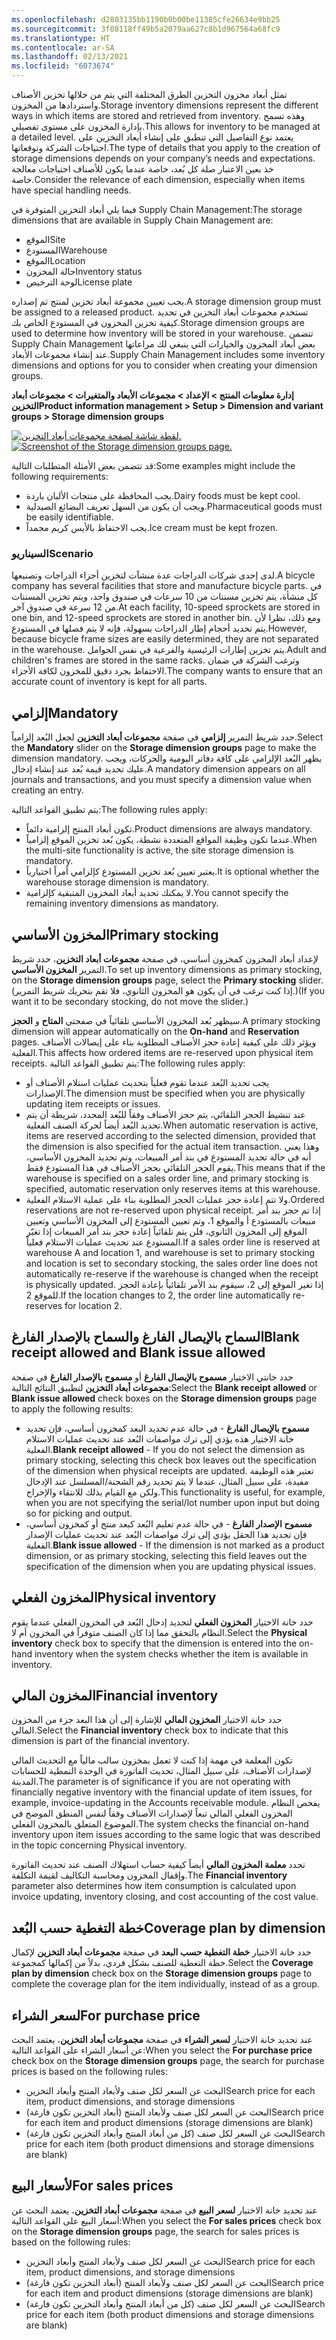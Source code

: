 ```yaml
---
ms.openlocfilehash: d2803135bb1190b0b00be11385cfe26634e9bb25
ms.sourcegitcommit: 3f08118ff49b5a2079aa627c8b1d967564a68fc9
ms.translationtype: HT
ms.contentlocale: ar-SA
ms.lasthandoff: 02/13/2021
ms.locfileid: "6073674"
---
```

<span data-ttu-id="09915-101">تمثل أبعاد مخزون التخزين الطرق المختلفة التي يتم من خلالها تخزين الأصناف واستردادها من المخزون.</span><span class="sxs-lookup"><span data-stu-id="09915-101">Storage inventory dimensions represent the different ways in which items are stored and retrieved from inventory.</span></span> <span data-ttu-id="09915-102">وهذه تسمح بإدارة المخزون على مستوى تفصيلي.</span><span class="sxs-lookup"><span data-stu-id="09915-102">This allows for inventory to be managed at a detailed level.</span></span> <span data-ttu-id="09915-103">يعتمد نوع التفاصيل التي تنطبق على إنشاء أبعاد التخزين على احتياجات الشركة وتوقعاتها.</span><span class="sxs-lookup"><span data-stu-id="09915-103">The type of details that you apply to the creation of storage dimensions depends on your company’s needs and expectations.</span></span> <span data-ttu-id="09915-104">خذ بعين الاعتبار صلة كل بُعد، خاصة عندما يكون للأصناف احتياجات معالجة خاصة.</span><span class="sxs-lookup"><span data-stu-id="09915-104">Consider the relevance of each dimension, especially when items have special handling needs.</span></span>

<span data-ttu-id="09915-105">فيما يلي أبعاد التخزين المتوفرة في Supply Chain Management:</span><span class="sxs-lookup"><span data-stu-id="09915-105">The storage dimensions that are available in Supply Chain Management are:</span></span>

- <span data-ttu-id="09915-106">الموقع</span><span class="sxs-lookup"><span data-stu-id="09915-106">Site</span></span>
- <span data-ttu-id="09915-107">المستودع</span><span class="sxs-lookup"><span data-stu-id="09915-107">Warehouse</span></span>
- <span data-ttu-id="09915-108">الموقع</span><span class="sxs-lookup"><span data-stu-id="09915-108">Location</span></span>
- <span data-ttu-id="09915-109">حالة المخزون</span><span class="sxs-lookup"><span data-stu-id="09915-109">Inventory status</span></span>
- <span data-ttu-id="09915-110">لوحة الترخيص</span><span class="sxs-lookup"><span data-stu-id="09915-110">License plate</span></span>

<span data-ttu-id="09915-111">يجب تعيين مجموعة أبعاد تخزين لمنتج تم إصداره.</span><span class="sxs-lookup"><span data-stu-id="09915-111">A storage dimension group must be assigned to a released product.</span></span> <span data-ttu-id="09915-112">تستخدم مجموعات أبعاد التخزين في تحديد كيفية تخزين المخزون في المستودع الخاص بك.</span><span class="sxs-lookup"><span data-stu-id="09915-112">Storage dimension groups are used to determine how inventory will be stored in your warehouse.</span></span> <span data-ttu-id="09915-113">تتضمن Supply Chain Management بعض أبعاد المخزون والخيارات التي ينبغي لك مراعاتها عند إنشاء مجموعات الأبعاد.</span><span class="sxs-lookup"><span data-stu-id="09915-113">Supply Chain Management includes some inventory dimensions and options for you to consider when creating your dimension groups.</span></span>  

<span data-ttu-id="09915-114">**إدارة معلومات المنتج > الإعداد > مجموعات الأبعاد والمتغيرات > مجموعات أبعاد التخزين**</span><span class="sxs-lookup"><span data-stu-id="09915-114">**Product information management > Setup > Dimension and variant groups > Storage dimension groups**</span></span>

<span data-ttu-id="09915-115">[![لقطة شاشة لصفحة مجموعات أبعاد التخزين.](../media/storage-dimension-groups.png)](../media/storage-dimension-groups.png#lightbox)</span><span class="sxs-lookup"><span data-stu-id="09915-115">[![Screenshot of the Storage dimension groups page.](../media/storage-dimension-groups.png)](../media/storage-dimension-groups.png#lightbox)</span></span>

<span data-ttu-id="09915-116">قد تتضمن بعض الأمثلة المتطلبات التالية:</span><span class="sxs-lookup"><span data-stu-id="09915-116">Some examples might include the following requirements:</span></span>

- <span data-ttu-id="09915-117">يجب المحافظة على منتجات الألبان باردة.</span><span class="sxs-lookup"><span data-stu-id="09915-117">Dairy foods must be kept cool.</span></span>
- <span data-ttu-id="09915-118">ويجب أن يكون من السهل تعريف البضائع الصيدلية.</span><span class="sxs-lookup"><span data-stu-id="09915-118">Pharmaceutical goods must be easily identifiable.</span></span>
- <span data-ttu-id="09915-119">يجب الاحتفاظ بالأيس كريم مجمداً.</span><span class="sxs-lookup"><span data-stu-id="09915-119">Ice cream must be kept frozen.</span></span>

### <a name="scenario"></a><span data-ttu-id="09915-120">السيناريو</span><span class="sxs-lookup"><span data-stu-id="09915-120">Scenario</span></span> 

<span data-ttu-id="09915-121">لدى إحدى شركات الدراجات عدة منشآت لتخزين أجزاء الدراجات وتصنيعها.</span><span class="sxs-lookup"><span data-stu-id="09915-121">A bicycle company has several facilities that store and manufacture bicycle parts.</span></span> <span data-ttu-id="09915-122">في كل منشأة، يتم تخزين مسننات من 10 سرعات في صندوق واحد، ويتم تخزين المسننات من 12 سرعة في صندوق آخر.</span><span class="sxs-lookup"><span data-stu-id="09915-122">At each facility, 10-speed sprockets are stored in one bin, and 12-speed sprockets are stored in another bin.</span></span> <span data-ttu-id="09915-123">ومع ذلك، نظرا لأن يتم تحديد أحجام إطار الدراجات بسهولة، فإنه لا يتم فصلها في المستودع.</span><span class="sxs-lookup"><span data-stu-id="09915-123">However, because bicycle frame sizes are easily determined, they are not separated in the warehouse.</span></span> <span data-ttu-id="09915-124">يتم تخزين إطارات الرئيسية والفرعية في نفس الحوامل.</span><span class="sxs-lookup"><span data-stu-id="09915-124">Adult and children's frames are stored in the same racks.</span></span> <span data-ttu-id="09915-125">وترغب الشركة في ضمان الاحتفاظ بجرد دقيق للمخزون لكافة الأجزاء.</span><span class="sxs-lookup"><span data-stu-id="09915-125">The company wants to ensure that an accurate count of inventory is kept for all parts.</span></span>

## <a name="mandatory"></a><span data-ttu-id="09915-126">إلزامي</span><span class="sxs-lookup"><span data-stu-id="09915-126">Mandatory</span></span> 

<span data-ttu-id="09915-127">حدد شريط التمرير **إلزامي** في صفحة **مجموعات أبعاد التخزين** لجعل البُعد إلزامياً.</span><span class="sxs-lookup"><span data-stu-id="09915-127">Select the **Mandatory** slider on the **Storage dimension groups** page to make the dimension mandatory.</span></span> <span data-ttu-id="09915-128">يظهر البُعد الإلزامي على كافة دفاتر اليومية والحركات، ويجب عليك تحديد قيمة بُعد عند إنشاء إدخال.</span><span class="sxs-lookup"><span data-stu-id="09915-128">A mandatory dimension appears on all journals and transactions, and you must specify a dimension value when creating an entry.</span></span> 

<span data-ttu-id="09915-129">يتم تطبيق القواعد التالية:</span><span class="sxs-lookup"><span data-stu-id="09915-129">The following rules apply:</span></span> 

- <span data-ttu-id="09915-130">تكون أبعاد المنتج إلزامية دائماً.</span><span class="sxs-lookup"><span data-stu-id="09915-130">Product dimensions are always mandatory.</span></span>
- <span data-ttu-id="09915-131">عندما تكون وظيفة المواقع المتعددة نشطة، يكون بُعد تخزين الموقع إلزامياً.</span><span class="sxs-lookup"><span data-stu-id="09915-131">When the multi-site functionality is active, the site storage dimension is mandatory.</span></span>
- <span data-ttu-id="09915-132">يعتبر تعيين بُعد تخزين المستودع كإلزامي أمراً اختيارياً.</span><span class="sxs-lookup"><span data-stu-id="09915-132">It is optional whether the warehouse storage dimension is mandatory.</span></span>
- <span data-ttu-id="09915-133">لا يمكنك تحديد أبعاد المخزون المتبقية كإلزامية.</span><span class="sxs-lookup"><span data-stu-id="09915-133">You cannot specify the remaining inventory dimensions as mandatory.</span></span>

## <a name="primary-stocking"></a><span data-ttu-id="09915-134">المخزون الأساسي</span><span class="sxs-lookup"><span data-stu-id="09915-134">Primary stocking</span></span> 

<span data-ttu-id="09915-135">لإعداد أبعاد المخزون كمخزون أساسي، في صفحة **مجموعات أبعاد التخزين**، حدد شريط التمرير **المخزون الأساسي**.</span><span class="sxs-lookup"><span data-stu-id="09915-135">To set up inventory dimensions as primary stocking, on the **Storage dimension groups** page, select the **Primary stocking** slider.</span></span> <span data-ttu-id="09915-136">(إذا كنت ترغب في أن يكون هو المخزون الثانوي، فلا تقم بتحريك شريط التمرير.)</span><span class="sxs-lookup"><span data-stu-id="09915-136">(If you want it to be secondary stocking, do not move the slider.)</span></span>

<span data-ttu-id="09915-137">سيظهر بُعد المخزون الأساسي تلقائياً في صفحتي **المتاح** و **الحجز**.</span><span class="sxs-lookup"><span data-stu-id="09915-137">A primary stocking dimension will appear automatically on the **On-hand** and **Reservation** pages.</span></span> <span data-ttu-id="09915-138">ويؤثر ذلك على كيفية إعادة حجز الأصناف المطلوبة بناء على إيصالات الأصناف الفعلية.</span><span class="sxs-lookup"><span data-stu-id="09915-138">This affects how ordered items are re-reserved upon physical item receipts.</span></span> <span data-ttu-id="09915-139">يتم تطبيق القواعد التالية:</span><span class="sxs-lookup"><span data-stu-id="09915-139">The following rules apply:</span></span>

- <span data-ttu-id="09915-140">يجب تحديد البُعد عندما تقوم فعلياً بتحديث عمليات استلام الأصناف أو الإصدارات.</span><span class="sxs-lookup"><span data-stu-id="09915-140">The dimension must be specified when you are physically updating item receipts or issues.</span></span>
- <span data-ttu-id="09915-141">عند تنشيط الحجز التلقائي، يتم حجز الأصناف وفقاً للبُعد المحدد، شريطة أن يتم تحديد البُعد أيضاً لحركة الصنف الفعلية.</span><span class="sxs-lookup"><span data-stu-id="09915-141">When automatic reservation is active, items are reserved according to the selected dimension, provided that the dimension is also specified for the actual item transaction.</span></span> <span data-ttu-id="09915-142">وهذا يعني أنه في حالة تحديد المستودع في بند أمر المبيعات، وتم تحديد المخزون الأساسي، يقوم الحجز التلقائي بحجز الأصناف في هذا المستودع فقط.</span><span class="sxs-lookup"><span data-stu-id="09915-142">This means that if the warehouse is specified on a sales order line, and primary stocking is specified, automatic reservation only reserves items at this warehouse.</span></span>
- <span data-ttu-id="09915-143">ولا تتم إعادة حجز عمليات الحجز المطلوبة بناء على عملية الاستلام الفعلية.</span><span class="sxs-lookup"><span data-stu-id="09915-143">Ordered reservations are not re-reserved upon physical receipt.</span></span> <span data-ttu-id="09915-144">إذا تم حجز بند أمر مبيعات بالمستودع أ والموقع 1، وتم تعيين المستودع إلى المخزون الأساسي وتعيين الموقع إلى المخزون الثانوي، فلن يتم تلقائياً إعادة حجز بند أمر المبيعات إذا تغيّر المستودع عند تحديث عمليات الاستلام فعلياً.</span><span class="sxs-lookup"><span data-stu-id="09915-144">If a sales order line is reserved at warehouse A and location 1, and warehouse is set to primary stocking and location is set to secondary stocking, the sales order line does not automatically re-reserve if the warehouse is changed when the receipt is physically updated.</span></span> <span data-ttu-id="09915-145">إذا تغير الموقع إلى 2، سيقوم بند الأمر تلقائياً بإعادة الحجز للموقع 2.</span><span class="sxs-lookup"><span data-stu-id="09915-145">If the location changes to 2, the order line automatically re-reserves for location 2.</span></span>

## <a name="blank-receipt-allowed-and-blank-issue-allowed"></a><span data-ttu-id="09915-146">السماح بالإيصال الفارغ والسماح بالإصدار الفارغ</span><span class="sxs-lookup"><span data-stu-id="09915-146">Blank receipt allowed and Blank issue allowed</span></span> 

<span data-ttu-id="09915-147">حدد خانتي الاختيار **مسموح بالإيصال الفارغ** أو **مسموح بالإصدار الفارغ** في صفحة **مجموعات أبعاد التخزين** لتطبيق النتائج التالية:</span><span class="sxs-lookup"><span data-stu-id="09915-147">Select the **Blank receipt allowed** or **Blank issue allowed** check boxes on the **Storage dimension groups** page to apply the following results:</span></span>

- <span data-ttu-id="09915-148">**مسموح بالإيصال الفارغ** - في حالة عدم تحديد البعد كمخزون أساسي، فإن تحديد خانة الاختيار هذه يؤدي إلى ترك مواصفات البُعد عند تحديث عمليات الاستلام الفعلية.</span><span class="sxs-lookup"><span data-stu-id="09915-148">**Blank receipt allowed** - If you do not select the dimension as primary stocking, selecting this check box leaves out the specification of the dimension when physical receipts are updated.</span></span> <span data-ttu-id="09915-149">تعتبر هذه الوظيفة مفيدة، على سبيل المثال، عندما لا يتم تحديد رقم الشحنة/المسلسل عند الإدخال ولكن مع القيام بذلك للانتقاء والإخراج.</span><span class="sxs-lookup"><span data-stu-id="09915-149">This functionality is useful, for example, when you are not specifying the serial/lot number upon input but doing so for picking and output.</span></span>
- <span data-ttu-id="09915-150">**مسموح الإصدار الفارغ** - في حالة عدم تعليم البُعد كبعد منتج أو كمخزون أساسي، فإن تحديد هذا الحقل يؤدي إلى ترك مواصفات البُعد عند تحديث عمليات الإصدار الفعلية.</span><span class="sxs-lookup"><span data-stu-id="09915-150">**Blank issue allowed** - If the dimension is not marked as a product dimension, or as primary stocking, selecting this field leaves out the specification of the dimension when you are updating physical issues.</span></span>

## <a name="physical-inventory"></a><span data-ttu-id="09915-151">المخزون الفعلي</span><span class="sxs-lookup"><span data-stu-id="09915-151">Physical inventory</span></span> 

<span data-ttu-id="09915-152">حدد خانة الاختيار **المخزون الفعلي** لتحديد إدخال البُعد في المخزون الفعلي عندما يقوم النظام بالتحقق مما إذا كان الصنف متوفراً في المخزون أم لا.</span><span class="sxs-lookup"><span data-stu-id="09915-152">Select the **Physical inventory** check box to specify that the dimension is entered into the on-hand inventory when the system checks whether the item is available in inventory.</span></span>

## <a name="financial-inventory"></a><span data-ttu-id="09915-153">المخزون المالي</span><span class="sxs-lookup"><span data-stu-id="09915-153">Financial inventory</span></span> 

<span data-ttu-id="09915-154">حدد خانة الاختيار **المخزون المالي** للإشارة إلى أن هذا البعد جزء من المخزون المالي.</span><span class="sxs-lookup"><span data-stu-id="09915-154">Select the **Financial inventory** check box to indicate that this dimension is part of the financial inventory.</span></span> 

<span data-ttu-id="09915-155">تكون المعلمة في مهمة إذا كنت لا تعمل بمخزون سالب مالياً مع التحديث المالي لإصدارات الأصناف، على سبيل المثال، تحديث الفاتورة في الوحدة النمطية للحسابات المدينة.</span><span class="sxs-lookup"><span data-stu-id="09915-155">The parameter is of significance if you are not operating with financially negative inventory with the financial update of item issues, for example, invoice-updating in the Accounts receivable module.</span></span> <span data-ttu-id="09915-156">يفحص النظام المخزون الفعلي المالي تبعاً لإصدارات الأصناف وفقاً لنفس المنطق الموضح في الموضوع المتعلق بالمخزون الفعلي.</span><span class="sxs-lookup"><span data-stu-id="09915-156">The system checks the financial on-hand inventory upon item issues according to the same logic that was described in the topic concerning Physical inventory.</span></span>

<span data-ttu-id="09915-157">تحدد **معلمة المخزون المالي** أيضاً كيفية حساب استهلاك الصنف عند تحديث الفاتورة وإقفال المخزون ومحاسبة التكاليف لقيمة التكلفة.</span><span class="sxs-lookup"><span data-stu-id="09915-157">The **Financial inventory** parameter also determines how item consumption is calculated upon invoice updating, inventory closing, and cost accounting of the cost value.</span></span>

## <a name="coverage-plan-by-dimension"></a><span data-ttu-id="09915-158">خطة التغطية حسب البُعد</span><span class="sxs-lookup"><span data-stu-id="09915-158">Coverage plan by dimension</span></span> 

<span data-ttu-id="09915-159">حدد خانة الاختيار **خطة التغطية حسب البعد** في صفحة **مجموعات أبعاد التخزين** لإكمال خطة التغطية للصنف بشكل فردي، بدلاً من إكمالها كمجموعة.</span><span class="sxs-lookup"><span data-stu-id="09915-159">Select the **Coverage plan by dimension** check box on the **Storage dimension groups** page to complete the coverage plan for the item individually, instead of as a group.</span></span>

## <a name="for-purchase-price"></a><span data-ttu-id="09915-160">لسعر الشراء</span><span class="sxs-lookup"><span data-stu-id="09915-160">For purchase price</span></span>

<span data-ttu-id="09915-161">عند تحديد خانة الاختيار **لسعر الشراء** في صفحة **مجموعات أبعاد التخزين**، يعتمد البحث عن أسعار الشراء على القواعد التالية:</span><span class="sxs-lookup"><span data-stu-id="09915-161">When you select the **For purchase price** check box on the **Storage dimension groups** page, the search for purchase prices is based on the following rules:</span></span>

- <span data-ttu-id="09915-162">البحث عن السعر لكل صنف ولأبعاد المنتج وأبعاد التخزين</span><span class="sxs-lookup"><span data-stu-id="09915-162">Search price for each item, product dimensions, and storage dimensions</span></span>
- <span data-ttu-id="09915-163">البحث عن السعر لكل صنف ولأبعاد المنتج (أبعاد التخزين تكون فارغة)</span><span class="sxs-lookup"><span data-stu-id="09915-163">Search price for each item and product dimensions (storage dimensions are blank)</span></span>
- <span data-ttu-id="09915-164">البحث عن السعر لكل صنف (كل من أبعاد المنتج وأبعاد التخزين تكون فارغة)</span><span class="sxs-lookup"><span data-stu-id="09915-164">Search price for each item (both product dimensions and storage dimensions are blank)</span></span>


## <a name="for-sales-prices"></a><span data-ttu-id="09915-165">لأسعار البيع</span><span class="sxs-lookup"><span data-stu-id="09915-165">For sales prices</span></span>

<span data-ttu-id="09915-166">عند تحديد خانة الاختيار **لسعر البيع** في صفحة **مجموعات أبعاد التخزين**، يعتمد البحث عن أسعار البيع على القواعد التالية:</span><span class="sxs-lookup"><span data-stu-id="09915-166">When you select the **For sales prices** check box on the **Storage dimension groups** page, the search for sales prices is based on the following rules:</span></span>

- <span data-ttu-id="09915-167">البحث عن السعر لكل صنف ولأبعاد المنتج وأبعاد التخزين</span><span class="sxs-lookup"><span data-stu-id="09915-167">Search price for each item, product dimensions, and storage dimensions</span></span>
- <span data-ttu-id="09915-168">البحث عن السعر لكل صنف ولأبعاد المنتج (أبعاد التخزين تكون فارغة)</span><span class="sxs-lookup"><span data-stu-id="09915-168">Search price for each item and product dimensions (storage dimensions are blank)</span></span>
- <span data-ttu-id="09915-169">البحث عن السعر لكل صنف (كل من أبعاد المنتج وأبعاد التخزين تكون فارغة)</span><span class="sxs-lookup"><span data-stu-id="09915-169">Search price for each item (both product dimensions and storage dimensions are blank)</span></span>


